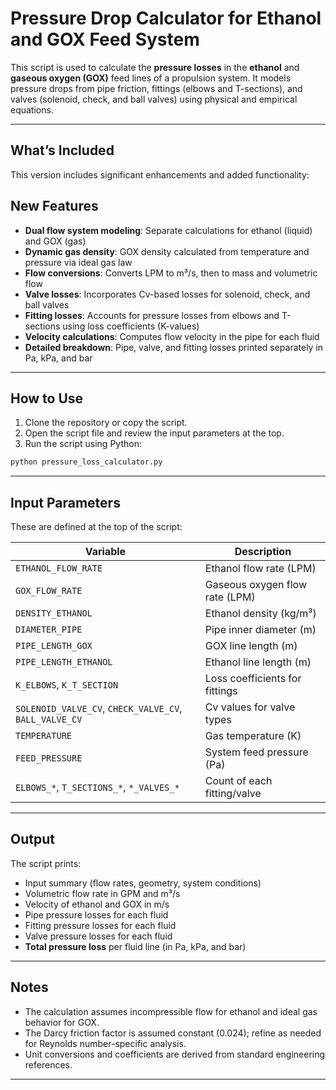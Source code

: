# **Pressure Drop Calculator for Ethanol and GOX Feed System**

This script is used to calculate the **pressure losses** in the **ethanol** and **gaseous oxygen (GOX)** feed lines of a propulsion system. It models pressure drops from pipe friction, fittings (elbows and T-sections), and valves (solenoid, check, and ball valves) using physical and empirical equations.

---

## What’s Included

This version includes significant enhancements and added functionality:

## New Features

- **Dual flow system modeling**: Separate calculations for ethanol (liquid) and GOX (gas)
- **Dynamic gas density**: GOX density calculated from temperature and pressure via ideal gas law
- **Flow conversions**: Converts LPM to m³/s, then to mass and volumetric flow
- **Valve losses**: Incorporates Cv-based losses for solenoid, check, and ball valves
- **Fitting losses**: Accounts for pressure losses from elbows and T-sections using loss coefficients (K-values)
- **Velocity calculations**: Computes flow velocity in the pipe for each fluid
- **Detailed breakdown**: Pipe, valve, and fitting losses printed separately in Pa, kPa, and bar


---

## How to Use

1. Clone the repository or copy the script.
2. Open the script file and review the input parameters at the top.
3. Run the script using Python:

```bash
python pressure_loss_calculator.py
```

---

## Input Parameters

These are defined at the top of the script:

| Variable                                               | Description                    |
| ------------------------------------------------------ | ------------------------------ |
| `ETHANOL_FLOW_RATE`                                    | Ethanol flow rate (LPM)        |
| `GOX_FLOW_RATE`                                        | Gaseous oxygen flow rate (LPM) |
| `DENSITY_ETHANOL`                                      | Ethanol density (kg/m³)        |
| `DIAMETER_PIPE`                                        | Pipe inner diameter (m)        |
| `PIPE_LENGTH_GOX`                                      | GOX line length (m)            |
| `PIPE_LENGTH_ETHANOL`                                  | Ethanol line length (m)        |
| `K_ELBOWS`, `K_T_SECTION`                              | Loss coefficients for fittings |
| `SOLENOID_VALVE_CV`, `CHECK_VALVE_CV`, `BALL_VALVE_CV` | Cv values for valve types      |
| `TEMPERATURE`                                          | Gas temperature (K)            |
| `FEED_PRESSURE`                                        | System feed pressure (Pa)      |
| `ELBOWS_*`, `T_SECTIONS_*`, `*_VALVES_*`               | Count of each fitting/valve    |

---

## Output

The script prints:

- Input summary (flow rates, geometry, system conditions)
- Volumetric flow rate in GPM and m³/s
- Velocity of ethanol and GOX in m/s
- Pipe pressure losses for each fluid
- Fitting pressure losses for each fluid
- Valve pressure losses for each fluid
- **Total pressure loss** per fluid line (in Pa, kPa, and bar)

---

## Notes

- The calculation assumes incompressible flow for ethanol and ideal gas behavior for GOX.
- The Darcy friction factor is assumed constant (0.024); refine as needed for Reynolds number-specific analysis.
- Unit conversions and coefficients are derived from standard engineering references.

---

